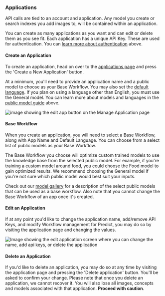 ### Applications

API calls are tied to an account and application. Any model you create or search indexes you add images to,
will be contained within an application.

You can create as many applications as you want and can edit or delete them as you see fit. Each application
has a unique API Key. These are used for authentication. You can
<a href="{{url 'guide-authentication' }}">learn more about authentication</a> above.

#### Create an Application

To create an application, head on over to the <a href="/apps" target="_self">applications page</a>
and press the 'Create a New Application' button.

At a minimum, you'll need to provide an application name and a public model to choose as your Base Workflow. You
may also set the <a href="/developer/guide/languages#default-language">default language</a>. If you plan on using a language other than English, you must use
the General model. You can learn more about models and languages in the
<a href="/developer/guide/public-models#public-models">public model guide</a> above.

![image showing the edit app button on the Manage Application page](/developer/static/images/create-new-app-new.png)

#### Base Workflow

When you create an application, you will need to select a Base Workflow, along with App Name and Default Language. You can choose from a select list of public models as your Base Workflow.

The Base Workflow you choose will optimize custom trained models to use the knowledge base from the selected public model. For example, if you're training a custom model around food, you could choose the Food model to gain optimized results. We recommend choosing the General model if you're not sure which public model would best suit your inputs.

Check out our <a href="/models" target="_self">model gallery</a> for a description of the select public models that can be used as a base workflow. Also note that you cannot change the Base Workflow of an app once it's created.

#### Edit an Application

If at any point you'd like to change the application name, add/remove API Keys, and modify Workflow management for Predict, you may do so by visiting the application page and changing the values.

![Image showing the edit application screen where you can change the name, add api keys, or delete the application](/developer/static/images/edit-app-new.png)

#### Delete an Application

If you'd like to delete an application, you may do so at any time by visiting the application page and
pressing the 'Delete application' button. You'll be asked to confirm your change. Please note that once you
delete an application, we cannot recover it. You will also lose all images, concepts and models associated
with that application. **Proceed with caution**.
